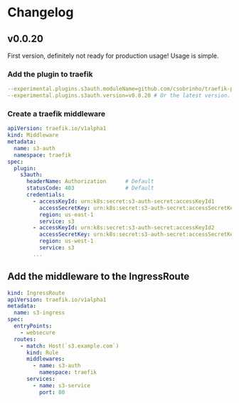 # Changelog

## v0.0.20
First version, definitely not ready for production usage! Usage is simple.

### Add the plugin to traefik
```yaml
--experimental.plugins.s3auth.moduleName=github.com/csobrinho/traefik-plugin-s3-auth
--experimental.plugins.s3auth.version=v0.0.20 # Or the latest version.
```

### Create a traefik middleware
```yaml
apiVersion: traefik.io/v1alpha1
kind: Middleware
metadata:
  name: s3-auth
  namespace: traefik
spec:
  plugin:
    s3auth:
      headerName: Authorization      # Default
      statusCode: 403                # Default
      credentials:
        - accessKeyId: urn:k8s:secret:s3-auth-secret:accessKeyId1
          accessSecretKey: urn:k8s:secret:s3-auth-secret:accessSecretKey1
          region: us-east-1
          service: s3
        - accessKeyId: urn:k8s:secret:s3-auth-secret:accessKeyId2
          accessSecretKey: urn:k8s:secret:s3-auth-secret:accessSecretKey2
          region: us-west-1
          service: s3
        ...
```

## Add the middleware to the IngressRoute
```yaml
kind: IngressRoute
apiVersion: traefik.io/v1alpha1
metadata:
  name: s3-ingress
spec:
  entryPoints:
    - websecure
  routes:
    - match: Host(`s3.example.com`)
      kind: Rule
      middlewares:
        - name: s3-auth
          namespace: traefik
      services:
        - name: s3-service
          port: 80
```
